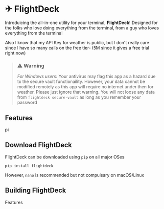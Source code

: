# ✈ FlightDeck
Introduicing the all-in-one utility for your terminal, **FlightDeck**!
Designed for the folks who love doing everything from the terminal, from a guy who loves everything from the terminal

Also I know that my API Key for weather is public, but I don't really care since I have so many calls on the free tier- (5M since it gives a free trial right now)

> ### ⚠ Warning
> _For Windows users:_ Your antivirus may flag this app as a hazard due to the secure vault functionaility. However, your data cannot be modified remotely as this app will require no internet under then for weather. Please just ignore that warning. You will not loose any data from `flightdeck secure-vault` as long as you remember your password

## Features
pi
## Download FlightDeck
FlightDeck can be downloaded using `pip` on all major OSes
```
pip install flightdeck
```
However, `nano` is recommended but not compulsary on macOS/Linux

## Building FlightDeck

Features
